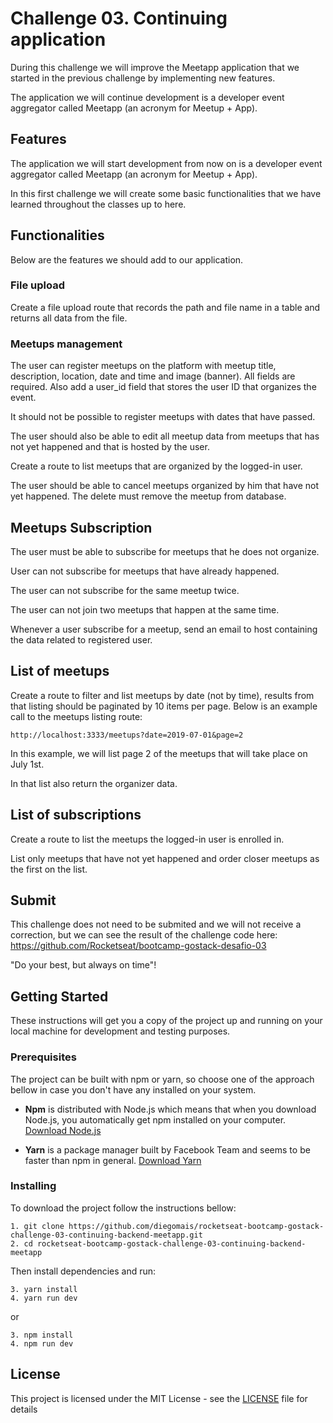 # Challenge 03. Continuing application

During this challenge we will improve the Meetapp application that we started in the previous challenge by implementing new features.

The application we will continue development is a developer event aggregator called Meetapp (an acronym for Meetup + App).

## Features

The application we will start development from now on is a developer event aggregator called Meetapp (an acronym for Meetup + App).

In this first challenge we will create some basic functionalities that we have learned throughout the classes up to here.

## Functionalities

Below are the features we should add to our application.

### File upload

Create a file upload route that records the path and file name in a table and returns all data from the file.

### Meetups management

The user can register meetups on the platform with meetup title, description, location, date and time and image (banner). All fields are required. Also add a user_id field that stores the user ID that organizes the event.

It should not be possible to register meetups with dates that have passed.

The user should also be able to edit all meetup data from meetups that has not yet happened and that is hosted by the user.

Create a route to list meetups that are organized by the logged-in user.

The user should be able to cancel meetups organized by him that have not yet happened. The delete must remove the meetup from database.

## Meetups Subscription

The user must be able to subscribe for meetups that he does not organize.

User can not subscribe for meetups that have already happened.

The user can not subscribe for the same meetup twice.

The user can not join two meetups that happen at the same time.

Whenever a user subscribe for a meetup, send an email to host containing the data related to registered user.

## List of meetups

Create a route to filter and list meetups by date (not by time), results from that listing should be paginated by 10 items per page. Below is an example call to the meetups listing route:

```
http://localhost:3333/meetups?date=2019-07-01&page=2
```

In this example, we will list page 2 of the meetups that will take place on July 1st.

In that list also return the organizer data.

## List of subscriptions

Create a route to list the meetups the logged-in user is enrolled in.

List only meetups that have not yet happened and order closer meetups as the first on the list.

## Submit

This challenge does not need to be submited and we will not receive a correction, but we can see the result of the challenge code here: https://github.com/Rocketseat/bootcamp-gostack-desafio-03

"Do your best, but always on time"!

## Getting Started

These instructions will get you a copy of the project up and running on your local machine for development and testing purposes.

### Prerequisites

The project can be built with npm or yarn, so choose one of the approach bellow in case you don't have any installed on your system.

* **Npm** is distributed with Node.js which means that when you download Node.js, you automatically get npm installed on your computer. [Download Node.js](https://nodejs.org/en/download/)

* **Yarn** is a package manager built by Facebook Team and seems to be faster than npm in general.  [Download Yarn](https://yarnpkg.com/en/docs/install)

### Installing

To download the project follow the instructions bellow:

```
1. git clone https://github.com/diegomais/rocketseat-bootcamp-gostack-challenge-03-continuing-backend-meetapp.git
2. cd rocketseat-bootcamp-gostack-challenge-03-continuing-backend-meetapp
```

Then install dependencies and run:

```
3. yarn install
4. yarn run dev
```

or

```
3. npm install
4. npm run dev
```

## License

This project is licensed under the MIT License - see the [LICENSE](LICENSE) file for details
